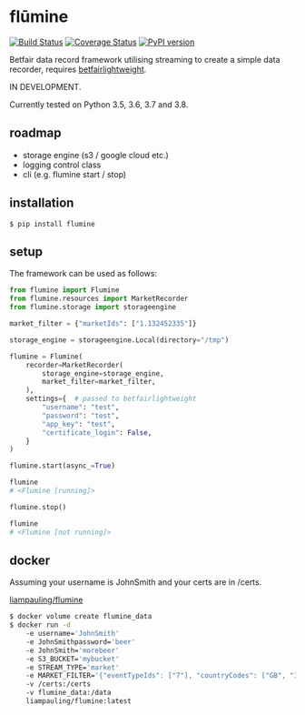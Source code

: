 # flūmine

[![Build Status](https://travis-ci.org/liampauling/flumine.svg?branch=master)](https://travis-ci.org/liampauling/flumine) [![Coverage Status](https://coveralls.io/repos/github/liampauling/flumine/badge.svg?branch=master)](https://coveralls.io/github/liampauling/flumine?branch=master) [![PyPI version](https://badge.fury.io/py/flumine.svg)](https://pypi.python.org/pypi/flumine)


Betfair data record framework utilising streaming to create a simple data recorder, requires [betfairlightweight](https://github.com/liampauling/betfairlightweight).

IN DEVELOPMENT.

Currently tested on Python 3.5, 3.6, 3.7 and 3.8.

## roadmap

- storage engine (s3 / google cloud etc.)
- logging control class
- cli (e.g. flumine start / stop)

## installation

```
$ pip install flumine
```

## setup

The framework can be used as follows:

```python
from flumine import Flumine
from flumine.resources import MarketRecorder
from flumine.storage import storageengine

market_filter = {"marketIds": ["1.132452335"]}

storage_engine = storageengine.Local(directory="/tmp")

flumine = Flumine(
    recorder=MarketRecorder(
        storage_engine=storage_engine,
        market_filter=market_filter,
    ),
    settings={  # passed to betfairlightweight
        "username": "test",
        "password": "test",
        "app_key": "test",
        "certificate_login": False,
    }
)

flumine.start(async_=True)

flumine
# <Flumine [running]>

flumine.stop()

flumine
# <Flumine [not running]>
```

## docker

Assuming your username is JohnSmith and your certs are in /certs.

[liampauling/flumine](https://hub.docker.com/r/liampauling/flumine/)

```bash
$ docker volume create flumine_data
$ docker run -d
    -e username='JohnSmith'
    -e JohnSmithpassword='beer'
    -e JohnSmith='morebeer'
    -e S3_BUCKET='mybucket'
    -e STREAM_TYPE='market'
    -e MARKET_FILTER='{"eventTypeIds": ["7"], "countryCodes": ["GB", "IE"], "marketTypes": ["WIN"]}'
    -v /certs:/certs
    -v flumine_data:/data
    liampauling/flumine:latest
```
